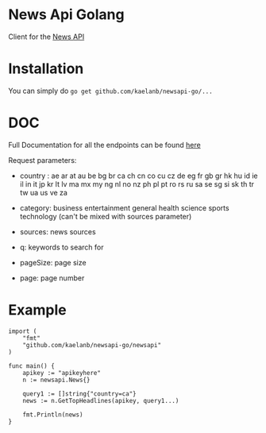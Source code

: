 # News Api Golang
Client for the [News API](https://newsapi.org/)

# Installation
You can simply do `go get github.com/kaelanb/newsapi-go/...`

# DOC
Full Documentation for all the endpoints can be found [here](https://newsapi.org/docs/endpoints)

Request parameters: 

- country : ae ar at au be bg br ca ch cn co cu cz de eg fr gb gr 
		  hk hu id ie il in it jp kr lt lv ma mx my ng nl no nz 
		  ph pl pt ro rs ru sa se sg si sk th tr tw ua us ve za 

- category: business entertainment general health science sports technology (can't be mixed with sources parameter)

- sources: news sources
- q: keywords to search for
- pageSize: page size
- page: page number

# Example
```
import (
	"fmt"
	"github.com/kaelanb/newsapi-go/newsapi"
)

func main() {
	apikey := "apikeyhere"
	n := newsapi.News{}

	query1 := []string{"country=ca"}
	news := n.GetTopHeadlines(apikey, query1...)

	fmt.Println(news)
}
```
